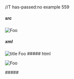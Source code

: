 //T has-passed:no
example 559
##### src
![Foo]

[foo]: /url "title"
##### xml
<?xml version="1.0" encoding="UTF-8"?>
<!DOCTYPE document SYSTEM "CommonMark.dtd">
<document xmlns="http://commonmark.org/xml/1.0">
  <paragraph>
    <image destination="/url" title="title">
      <text>Foo</text>
    </image>
  </paragraph>
</document>
##### html
<p><img src="/url" alt="Foo" title="title" /></p>
#####
